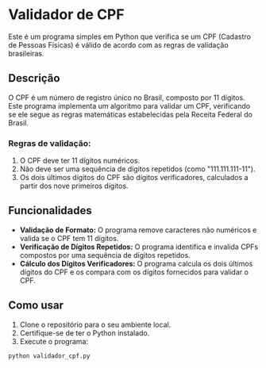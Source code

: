 # Validador de CPF

Este é um programa simples em Python que verifica se um CPF (Cadastro de Pessoas Físicas) é válido de acordo com as regras de validação brasileiras.

## Descrição

O CPF é um número de registro único no Brasil, composto por 11 dígitos. Este programa implementa um algoritmo para validar um CPF, verificando se ele segue as regras matemáticas estabelecidas pela Receita Federal do Brasil.

### Regras de validação:

1. O CPF deve ter 11 dígitos numéricos.
2. Não deve ser uma sequência de dígitos repetidos (como "111.111.111-11").
3. Os dois últimos dígitos do CPF são dígitos verificadores, calculados a partir dos nove primeiros dígitos.

## Funcionalidades

- **Validação de Formato:** O programa remove caracteres não numéricos e valida se o CPF tem 11 dígitos.
- **Verificação de Dígitos Repetidos:** O programa identifica e invalida CPFs compostos por uma sequência de dígitos repetidos.
- **Cálculo dos Dígitos Verificadores:** O programa calcula os dois últimos dígitos do CPF e os compara com os dígitos fornecidos para validar o CPF.

## Como usar

1. Clone o repositório para o seu ambiente local.
2. Certifique-se de ter o Python instalado.
3. Execute o programa:

```bash
python validador_cpf.py
